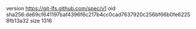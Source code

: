 version https://git-lfs.github.com/spec/v1
oid sha256:de69cf641197baf4396f6c217b4cc0cad7637920c256bf66b0fe62258fb13a32
size 1316
